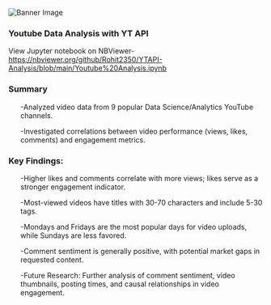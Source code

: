 ![Banner Image]("https://github.com/Rohit2350/DataScience-YouTube-API-EDA/blob/main/Image.webp")
### Youtube Data Analysis with YT API
View Jupyter notebook on NBViewer- https://nbviewer.org/github/Rohit2350/YTAPI-Analysis/blob/main/Youtube%20Analysis.ipynb 

### Summary
<ul> -Analyzed video data from 9 popular Data Science/Analytics YouTube channels.</ul>
<ul>-Investigated correlations between video performance (views, likes, comments) and engagement metrics.</ul>

### Key Findings:
<ul>-Higher likes and comments correlate with more views; likes serve as a stronger engagement indicator.</ul>
<ul>-Most-viewed videos have titles with 30-70 characters and include 5-30 tags.</ul>
<ul>-Mondays and Fridays are the most popular days for video uploads, while Sundays are less favored.</ul>
<ul>-Comment sentiment is generally positive, with potential market gaps in requested content.</ul>
<ul>-Future Research: Further analysis of comment sentiment, video thumbnails, posting times, and causal relationships in video engagement.</ul>
